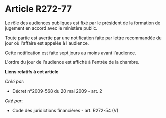 # Article R272-77

Le rôle des audiences publiques est fixé par le président de la formation de jugement en accord avec le ministère public. 

Toute partie est avertie par une notification faite par lettre recommandée du jour où l'affaire est appelée à l'audience. 

Cette notification est faite sept jours au moins avant l'audience. 

L'ordre du jour de l'audience est affiché à l'entrée de la chambre.

**Liens relatifs à cet article**

_Créé par_:

  - Décret n°2009-568 du 20 mai 2009 - art. 2

_Cité par_:

  - Code des juridictions financières - art. R272-54 (V)
